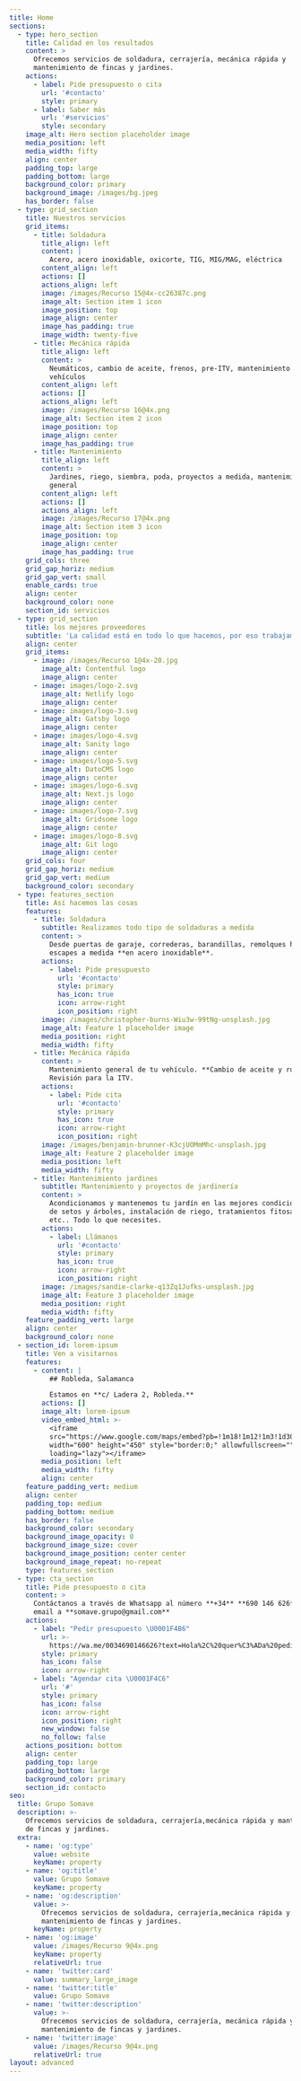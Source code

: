 ```yaml
---
title: Home
sections:
  - type: hero_section
    title: Calidad en los resultados
    content: >
      Ofrecemos servicios de soldadura, cerrajería, mecánica rápida y
      mantenimiento de fincas y jardines.
    actions:
      - label: Pide presupuesto o cita
        url: '#contacto'
        style: primary
      - label: Saber más
        url: '#servicios'
        style: secondary
    image_alt: Hero section placeholder image
    media_position: left
    media_width: fifty
    align: center
    padding_top: large
    padding_bottom: large
    background_color: primary
    background_image: /images/bg.jpeg
    has_border: false
  - type: grid_section
    title: Nuestros servicios
    grid_items:
      - title: Soldadura
        title_align: left
        content: |
          Acero, acero inoxidable, oxicorte, TIG, MIG/MAG, eléctrica
        content_align: left
        actions: []
        actions_align: left
        image: /images/Recurso 15@4x-cc26387c.png
        image_alt: Section item 1 icon
        image_position: top
        image_align: center
        image_has_padding: true
        image_width: twenty-five
      - title: Mecánica rápida
        title_align: left
        content: >
          Neumáticos, cambio de aceite, frenos, pre-ITV, mantenimiento de
          vehículos
        content_align: left
        actions: []
        actions_align: left
        image: /images/Recurso 16@4x.png
        image_alt: Section item 2 icon
        image_position: top
        image_align: center
        image_has_padding: true
      - title: Mantenimiento
        title_align: left
        content: >
          Jardines, riego, siembra, poda, proyectos a medida, mantenimiento
          general
        content_align: left
        actions: []
        actions_align: left
        image: /images/Recurso 17@4x.png
        image_alt: Section item 3 icon
        image_position: top
        image_align: center
        image_has_padding: true
    grid_cols: three
    grid_gap_horiz: medium
    grid_gap_vert: small
    enable_cards: true
    align: center
    background_color: none
    section_id: servicios
  - type: grid_section
    title: los mejores proveedores
    subtitle: 'La calidad está en todo lo que hacemos, por eso trabajamos con'
    align: center
    grid_items:
      - image: /images/Recurso 1@4x-20.jpg
        image_alt: Contentful logo
        image_align: center
      - image: images/logo-2.svg
        image_alt: Netlify logo
        image_align: center
      - image: images/logo-3.svg
        image_alt: Gatsby logo
        image_align: center
      - image: images/logo-4.svg
        image_alt: Sanity logo
        image_align: center
      - image: images/logo-5.svg
        image_alt: DatoCMS logo
        image_align: center
      - image: images/logo-6.svg
        image_alt: Next.js logo
        image_align: center
      - image: images/logo-7.svg
        image_alt: Gridsome logo
        image_align: center
      - image: images/logo-8.svg
        image_alt: Git logo
        image_align: center
    grid_cols: four
    grid_gap_horiz: medium
    grid_gap_vert: medium
    background_color: secondary
  - type: features_section
    title: Así hacemos las cosas
    features:
      - title: Soldadura
        subtitle: Realizamos todo tipo de soldaduras a medida
        content: >
          Desde puertas de garaje, correderas, barandillas, remolques hasta
          escapes a medida **en acero inoxidable**.
        actions:
          - label: Pide presupuesto
            url: '#contacto'
            style: primary
            has_icon: true
            icon: arrow-right
            icon_position: right
        image: /images/christopher-burns-Wiu3w-99tNg-unsplash.jpg
        image_alt: Feature 1 placeholder image
        media_position: right
        media_width: fifty
      - title: Mecánica rápida
        content: >
          Mantenimiento general de tu vehículo. **Cambio de aceite y ruedas**.
          Revisión para la ITV.
        actions:
          - label: Pide cita
            url: '#contacto'
            style: primary
            has_icon: true
            icon: arrow-right
            icon_position: right
        image: /images/benjamin-brunner-K3cjUOMmMhc-unsplash.jpg
        image_alt: Feature 2 placeholder image
        media_position: left
        media_width: fifty
      - title: Mantenimiento jardines
        subtitle: Mantenimiento y proyectos de jardinería
        content: >
          Acondicionamos y mantenemos tu jardín en las mejores condiciones. Poda
          de setos y árboles, instalación de riego, tratamientos fitosanitarios,
          etc.. Todo lo que necesites.
        actions:
          - label: Llámanos
            url: '#contacto'
            style: primary
            has_icon: true
            icon: arrow-right
            icon_position: right
        image: /images/sandie-clarke-q13Zq1Jufks-unsplash.jpg
        image_alt: Feature 3 placeholder image
        media_position: right
        media_width: fifty
    feature_padding_vert: large
    align: center
    background_color: none
  - section_id: lorem-ipsum
    title: Ven a visitarnos
    features:
      - content: |
          ## Robleda, Salamanca

          Estamos en **c/ Ladera 2, Robleda.**
        actions: []
        image_alt: lorem-ipsum
        video_embed_html: >-
          <iframe
          src="https://www.google.com/maps/embed?pb=!1m18!1m12!1m3!1d3039.148377367047!2d-6.605455484711657!3d40.383403979368964!2m3!1f0!2f0!3f0!3m2!1i1024!2i768!4f13.1!3m3!1m2!1s0xd3dcdc0e51ca801%3A0xcb994f57da2a504a!2sC.%20Ladera%2C%202%2C%2037521%20Robleda%2C%20Salamanca!5e0!3m2!1sen!2ses!4v1633362943101!5m2!1sen!2ses"
          width="600" height="450" style="border:0;" allowfullscreen=""
          loading="lazy"></iframe>
        media_position: left
        media_width: fifty
        align: center
    feature_padding_vert: medium
    align: center
    padding_top: medium
    padding_bottom: medium
    has_border: false
    background_color: secondary
    background_image_opacity: 0
    background_image_size: cover
    background_image_position: center center
    background_image_repeat: no-repeat
    type: features_section
  - type: cta_section
    title: Pide presupuesto o cita
    content: >
      Contáctanos a través de Whatsapp al número **+34** **690 146 626** o vía
      email a **somave.grupo@gmail.com**
    actions:
      - label: "Pedir presupuesto \U0001F4B6"
        url: >-
          https://wa.me/0034690146626?text=Hola%2C%20quer%C3%ADa%20pediros%20presupuesto%2C%20%C2%BFpod%C3%A9is%20poneros%20en%20contacto%20conmigo%3F
        style: primary
        has_icon: false
        icon: arrow-right
      - label: "Agendar cita \U0001F4C6"
        url: '#'
        style: primary
        has_icon: false
        icon: arrow-right
        icon_position: right
        new_window: false
        no_follow: false
    actions_position: bottom
    align: center
    padding_top: large
    padding_bottom: large
    background_color: primary
    section_id: contacto
seo:
  title: Grupo Somave
  description: >-
    Ofrecemos servicios de soldadura, cerrajería,mecánica rápida y mantenimiento
    de fincas y jardines.
  extra:
    - name: 'og:type'
      value: website
      keyName: property
    - name: 'og:title'
      value: Grupo Somave
      keyName: property
    - name: 'og:description'
      value: >-
        Ofrecemos servicios de soldadura, cerrajería,mecánica rápida y
        mantenimiento de fincas y jardines.
      keyName: property
    - name: 'og:image'
      value: /images/Recurso 9@4x.png
      keyName: property
      relativeUrl: true
    - name: 'twitter:card'
      value: summary_large_image
    - name: 'twitter:title'
      value: Grupo Somave
    - name: 'twitter:description'
      value: >-
        Ofrecemos servicios de soldadura, cerrajería, mecánica rápida y
        mantenimiento de fincas y jardines.
    - name: 'twitter:image'
      value: /images/Recurso 9@4x.png
      relativeUrl: true
layout: advanced
---
```

